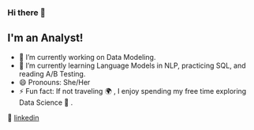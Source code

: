 ### Hi there 👋

## I'm an Analyst!



- 🔭  I’m currently working on Data Modeling.
- 🌱  I’m currently learning Language Models in NLP, practicing SQL, and reading A/B Testing.
- 😄  Pronouns: She/Her
- ⚡   Fun fact: If not traveling 🌍 , I enjoy spending my free time exploring Data Science 📖 .


👔 [linkedin][linkedin]

[linkedin]: https://www.linkedin.com/in/xinyue-liu-237641169/
